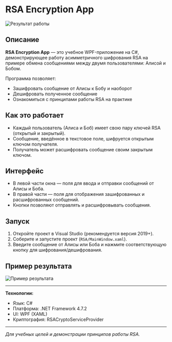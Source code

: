 # RSA Encryption App

![Результат работы](../image.png)

## Описание

**RSA Encryption App** — это учебное WPF-приложение на C#, демонстрирующее работу асимметричного шифрования RSA на примере обмена сообщениями между двумя пользователями: Алисой и Бобом.

Программа позволяет:

- Зашифровать сообщение от Алисы к Бобу и наоборот
- Дешифровать полученное сообщение
- Ознакомиться с принципами работы RSA на практике

## Как это работает

- Каждый пользователь (Алиса и Боб) имеет свою пару ключей RSA (открытый и закрытый).
- Сообщение, введённое в текстовое поле, шифруется открытым ключом получателя.
- Получатель может расшифровать сообщение своим закрытым ключом.

## Интерфейс

- В левой части окна — поля для ввода и отправки сообщений от Алисы и Боба.
- В правой части — поля для отображения зашифрованных и расшифрованных сообщений.
- Кнопки позволяют отправлять и расшифровывать сообщения.

## Запуск

1. Откройте проект в Visual Studio (рекомендуется версия 2019+).
2. Соберите и запустите проект (`RSA/MainWindow.xaml`).
3. Введите сообщение от Алисы или Боба и нажмите соответствующую кнопку для шифрования/дешифрования.

## Пример результата

![Пример результата](../image.png)

---

**Технологии:**

- Язык: C#
- Платформа: .NET Framework 4.7.2
- UI: WPF (XAML)
- Криптография: RSACryptoServiceProvider

---

_Для учебных целей и демонстрации принципов работы RSA._
